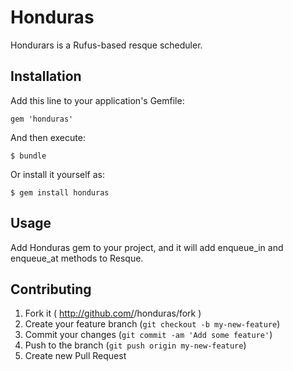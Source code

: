 # Honduras

Hondurars is a Rufus-based resque scheduler.

## Installation

Add this line to your application's Gemfile:

    gem 'honduras'

And then execute:

    $ bundle

Or install it yourself as:

    $ gem install honduras

## Usage

Add Honduras gem to your project, and it will add enqueue_in and enqueue_at methods to Resque.

## Contributing

1. Fork it ( http://github.com/<my-github-username>/honduras/fork )
2. Create your feature branch (`git checkout -b my-new-feature`)
3. Commit your changes (`git commit -am 'Add some feature'`)
4. Push to the branch (`git push origin my-new-feature`)
5. Create new Pull Request
